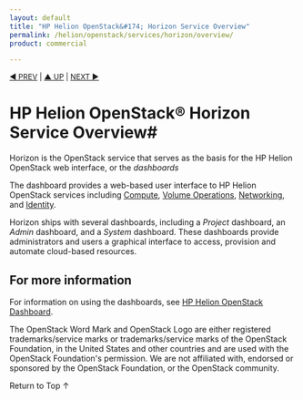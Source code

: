 ```yaml
---
layout: default
title: "HP Helion OpenStack&#174; Horizon Service Overview"
permalink: /helion/openstack/services/horizon/overview/
product: commercial

---
```

<!--PUBLISHED-->

<script>

function PageRefresh {
onLoad="window.refresh"
}

PageRefresh();

</script>


<p style="font-size: small;"> <a href="/helion/openstack/services/volume/overview/">&#9664; PREV</a> | <a href="/helion/openstack/services/overview/">&#9650; UP</a> | <a href="/helion/openstack/services/dns/overview/"> NEXT &#9654</a> </p>

# HP Helion OpenStack&#174; Horizon Service Overview#

Horizon is the OpenStack service that serves as the basis for the HP Helion OpenStack web interface, or the *dashboards*

The dashboard provides a web-based user interface to HP Helion OpenStack services including [Compute](/helion/openstack/services/compute/overview), [Volume Operations](/helion/openstack/services/volume/overview/), [Networking](/helion/openstack/services/networking/overview), and [Identity](/helion/openstack/services/identity/overview). 

Horizon ships with several dashboards, including a *Project* dashboard, an *Admin* dashboard, and a *System* dashboard. These dashboards provide administrators and users a graphical interface to access, provision and automate cloud-based resources.

## For more information ##

For information on using the dashboards, see [HP Helion OpenStack Dashboard](/helion/openstack/dashboard/how-works/).

The OpenStack Word Mark and OpenStack Logo are either registered trademarks/service marks or trademarks/service marks of the OpenStack Foundation, in the United States and other countries and are used with the OpenStack Foundation's permission. We are not affiliated with, endorsed or sponsored by the OpenStack Foundation, or the OpenStack community.

 <a href="#top" style="padding:14px 0px 14px 0px; text-decoration: none;"> Return to Top &#8593; </a>

